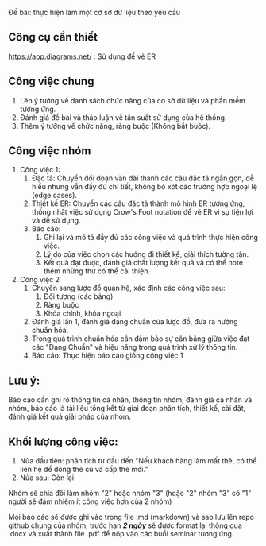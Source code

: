 Đề bài: thực hiện làm một cơ sở dữ liệu theo yêu cầu

## Công cụ cần thiết
https://app.diagrams.net/ : Sử dụng để vẽ ER

## Công việc chung 
1. Lên ý tưởng về danh sách chức năng của cơ sở dữ liệu và phần mềm tương ứng.
2. Đánh giá đề bài và thảo luận về tần suất sử dụng của hệ thống.
3. Thêm ý tưởng về chức năng, ràng buộc (Không bắt buộc).
## Công việc nhóm

1. Công việc 1:
	1. Đặc tả: Chuyển đổi đoạn văn dài thành các câu đặc tả ngắn gọn, dễ hiểu nhưng vẫn đầy đủ chi tiết, không bỏ xót các trường hợp ngoại lệ (edge cases).
	2. Thiết kế ER: Chuyển các câu đặc tả thành mô hình ER tương ứng, thống nhất việc sử dụng Crow's Foot notation để vẽ ER vì sự tiện lợi và dễ sử dụng.
	4. Báo cáo: 
		1. Ghi lại và mô tả đầy đủ các công việc và quá trình thực hiện công việc.
		2. Lý do của việc chọn các hướng đi thiết kế, giải thích tường tận.
		3. Kết quả đạt được, đánh giá chất lượng kết quả và có thể note thêm những thứ có thể cải thiện.
2. Công việc 2 
	1. Chuyển sang lược đồ quan hệ, xác định các công việc sau: 
		1. Đối tượng (các bảng)
		2. Ràng buộc
		3. Khóa chính, khóa ngoại 
	2. Đánh giá lần 1, đánh giá dạng chuẩn của lược đồ, đưa ra hướng chuẩn hóa.
	3. Trong quá trình chuẩn hóa cần đảm bảo sự cân bằng giữa việc đạt các "Dạng Chuẩn" và hiệu năng trong quá trình xử lý thông tin.
	4. Báo cáo: Thực hiện báo cáo giống công việc 1
## **Lưu ý**:
Báo cáo cần ghi rõ thông tin cá nhân, thông tin nhóm, đánh giá cá nhân và nhóm, báo cáo là tài liệu tổng kết từ giai đoạn phân tích, thiết kế, cài đặt, đánh giá kết quả giải pháp của nhóm.

## Khối lượng công việc: 
1. Nửa đầu tiên: phân tích từ đầu đến "Nếu khách hàng làm mất thẻ, có thể liên hệ để đóng thẻ cũ và cấp thẻ mới."
2. Nửa sau: Còn lại

Nhóm sẽ chia đôi làm nhóm "2" hoặc nhóm "3" (hoặc "2" nhóm "3" có "1" người sẽ đảm nhiệm ít công việc hơn của 2 nhóm)

Mọi báo cáo sẽ được ghi vào trong file .md (markdown) và sao lưu lên repo github chung của nhóm, trước hạn ***2 ngày*** sẽ được format lại thông qua .docx và xuất thành file .pdf để nộp vào các buổi seminar tương ứng. 